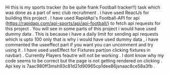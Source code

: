 Hi this is my sports tracker (to be quite frank Football tracker!!) task which was done as a part of wec club recruitment . i have used ReactJs for building this project . I have used RapidApi's Football-API for api (https://rapidapi.com/api-sports/api/api-football/) to fetch api requests for this project . You will see in some parts of this project i would have used dummy data . This is because i have a daily limit for sending api requests which is upto 100 only that is why i would have used dummy data , i have commented the useeffect part if you want you can uncomment and try using it . I have used useEffect for Fixtures part(on clicking fixtures in navbar) . Currently Players feautre will not be working . I dont know why my code seems to be correct but the page is not getting rendered on clicking .  
Api key is 7aac980ff3msh93c81d21d90965cp1dee86jsnaac8ce58a3fb . 
